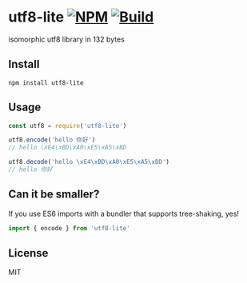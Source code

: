 # utf8-lite [![NPM](https://img.shields.io/npm/v/utf8-lite.svg)](https://npmjs.com/package/utf8-lite) [![Build](https://travis-ci.org/kevlened/utf8-lite.svg?branch=master)](https://travis-ci.org/kevlened/utf8-lite)
isomorphic utf8 library in 132 bytes

## Install

```npm install utf8-lite```

## Usage

```javascript
const utf8 = require('utf8-lite')

utf8.encode('hello 你好')
// hello \xE4\xBD\xA0\xE5\xA5\xBD

utf8.decode('hello \xE4\xBD\xA0\xE5\xA5\xBD')
// hello 你好
```

## Can it be smaller?

If you use ES6 imports with a bundler that supports tree-shaking, yes!

```javascript
import { encode } from 'utf8-lite'
```

## License

MIT
